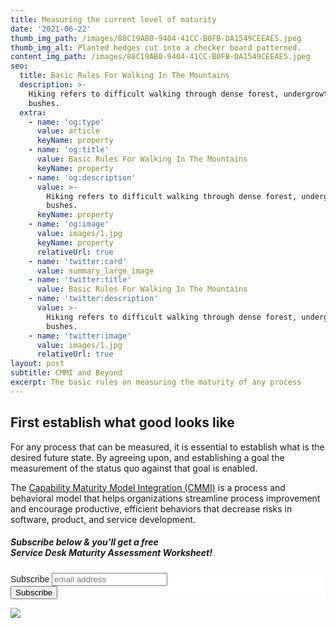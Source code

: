 ```yaml
---
title: Measuring the current level of maturity
date: '2021-06-22'
thumb_img_path: /images/88C19AB0-9404-41CC-B0FB-DA1549CEEAE5.jpeg
thumb_img_alt: Planted hedges cut into a checker board patterned.
content_img_path: /images/88C19AB0-9404-41CC-B0FB-DA1549CEEAE5.jpeg
seo:
  title: Basic Rules For Walking In The Mountains
  description: >-
    Hiking refers to difficult walking through dense forest, undergrowth, or
    bushes.
  extra:
    - name: 'og:type'
      value: article
      keyName: property
    - name: 'og:title'
      value: Basic Rules For Walking In The Mountains
      keyName: property
    - name: 'og:description'
      value: >-
        Hiking refers to difficult walking through dense forest, undergrowth, or
        bushes.
      keyName: property
    - name: 'og:image'
      value: images/1.jpg
      keyName: property
      relativeUrl: true
    - name: 'twitter:card'
      value: summary_large_image
    - name: 'twitter:title'
      value: Basic Rules For Walking In The Mountains
    - name: 'twitter:description'
      value: >-
        Hiking refers to difficult walking through dense forest, undergrowth, or
        bushes.
    - name: 'twitter:image'
      value: images/1.jpg
      relativeUrl: true
layout: post
subtitle: CMMI and Beyond
excerpt: The basic rules on measuring the maturity of any process
---
```

## First establish what good looks like

For any process that can be measured, it is essential to establish what is the desired future state. By agreeing upon, and establishing a goal the measurement of the status quo against that goal is enabled.

The [Capability Maturity Model Integration (CMMI)](https://en.wikipedia.org/wiki/Capability_Maturity_Model_Integration) is a process and behavioral model that helps organizations streamline process improvement and encourage productive, efficient behaviors that decrease risks in software, product, and service development.

##### Subscribe below & you'll get a free <br>Service Desk Maturity Assessment Worksheet!

<!-- Begin Mailchimp Signup Form -->
<link href="//cdn-images.mailchimp.com/embedcode/slim-10_7.css" rel="stylesheet" type="text/css">
<style type="text/css">
	#mc_embed_signup{background:#fff; clear:left; font:14px Helvetica,Arial,sans-serif; }
	/* Add your own Mailchimp form style overrides in your site stylesheet or in this style block.
	   We recommend moving this block and the preceding CSS link to the HEAD of your HTML file. */
</style>
<div id="mc_embed_signup">
<form action="https://processgardening.us6.list-manage.com/subscribe/post?u=340d94508f92a8682424fe1c0&amp;id=ee0dc66df9" method="post" id="mc-embedded-subscribe-form" name="mc-embedded-subscribe-form" class="validate" target="_blank" novalidate>
    <div id="mc_embed_signup_scroll">
	<label for="mce-EMAIL">Subscribe</label>
	<input type="email" value="" name="EMAIL" class="email" id="mce-EMAIL" placeholder="email address" required>
    <!-- real people should not fill this in and expect good things - do not remove this or risk form bot signups-->
    <div style="position: absolute; left: -5000px;" aria-hidden="true"><input type="text" name="b_340d94508f92a8682424fe1c0_ee0dc66df9" tabindex="-1" value=""></div>
    <div class="clear"><input type="submit" value="Subscribe" name="subscribe" id="mc-embedded-subscribe" class="button"></div>
    </div>
</form>
</div>

<!--End mc_embed_signup-->
![](/\_static/app-assets/images/A9701383-E6F6-47BE-99E6-F6A203D32D22.jpeg)

